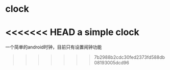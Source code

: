 clock
=====

<<<<<<< HEAD
a simple clock
=======
一个简单的android时钟，目前只有设置闹钟功能
>>>>>>> 7b2988b2cdc30fed2373fd588db08193005dcd96
